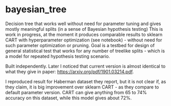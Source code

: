 # bayesian_tree

Decision tree that works well without need for parameter tuning and gives mostly meaningful splits (in a sense of Bayesian hypothesis testing)
This is work in progress, at the moment it produces comparable results to sklearn CART with hyperparameter optimization (see notebook) - without need for such parameter optimization or pruning. Goal is a testbed for  design of general statistical test that works for any number of treelike splits - which is a model for repeated hypothesis testing scenario. 

Built independently. Later I noticed that current version is almost identical to what they give in paper: https://arxiv.org/pdf/1901.03214.pdf.

I reproduced result for Haberman dataset they report, but it is not clear if, as they claim, it is big improvement over sklearn CART - as they compare to default parameter version. CART can give anything from 65 to 74% accuracy on this dataset, while this model gives about 72%. 

